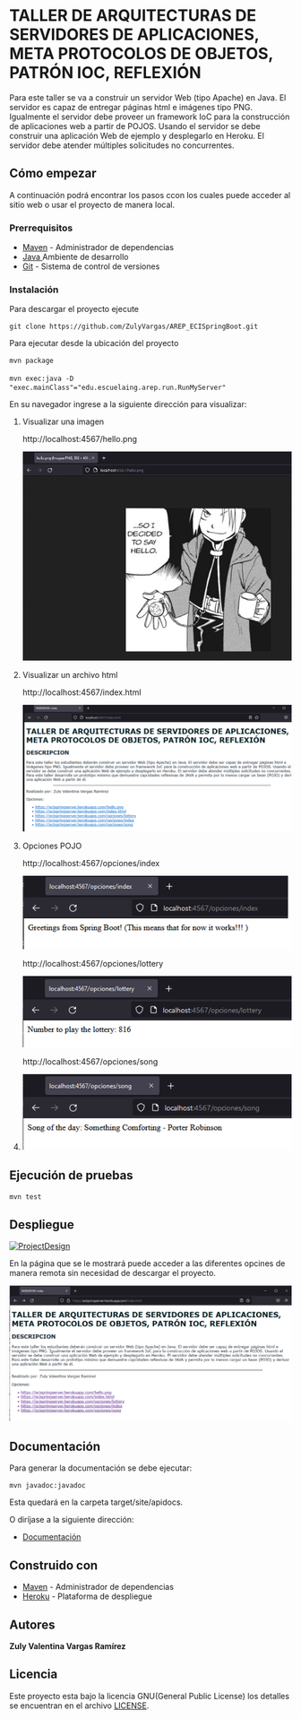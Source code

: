 # TALLER DE ARQUITECTURAS DE SERVIDORES DE APLICACIONES, META PROTOCOLOS DE OBJETOS, PATRÓN IOC, REFLEXIÓN

Para este taller se va a construir un servidor Web (tipo Apache) en Java. El servidor es capaz de entregar páginas html e imágenes tipo PNG. Igualmente el servidor debe proveer un framework IoC para la construcción de aplicaciones web a partir de POJOS. Usando el servidor se debe construir una aplicación Web de ejemplo y desplegarlo en Heroku. 
El servidor debe atender múltiples solicitudes no concurrentes.

## Cómo empezar

A continuación podrá encontrar los pasos ccon los cuales puede acceder al sitio web o usar el proyecto de manera local.

### Prerrequisitos


* [Maven](https://maven.apache.org/) - Administrador de dependencias
* [Java ](https://www.oracle.com/co/java/technologies/javase/javase-jdk8-downloads.html)       Ambiente de desarrollo
* [Git](https://git-scm.com/) - Sistema de control de versiones

### Instalación


Para descargar el proyecto ejecute 

    git clone https://github.com/ZulyVargas/AREP_ECISpringBoot.git

Para ejecutar desde la ubicación del proyecto 

    mvn package 

    mvn exec:java -D "exec.mainClass"="edu.escuelaing.arep.run.RunMyServer"
   


En su navegador ingrese a la siguiente dirección para visualizar: 

1. Visualizar una imagen
    
    http://localhost:4567/hello.png

   ![](img/imagen.png)

2. Visualizar un archivo html

   http://localhost:4567/index.html

   ![](img/index.png)

3. Opciones POJO

   http://localhost:4567/opciones/index

   ![](img/ind.png)

   http://localhost:4567/opciones/lottery

   ![](img/loteria.png)

   http://localhost:4567/opciones/song
4. 
   ![](img/song.png)


## Ejecución de  pruebas

    mvn test

## Despliegue

[![ProjectDesign](https://www.herokucdn.com/deploy/button.png)](https://ecispringserver.herokuapp.com/index.html)

En la página que se le mostrará puede acceder a las diferentes opcines de manera remota sin necesidad de descargar el proyecto.

![](img/heroku.png)

## Documentación
Para generar la documentación se debe ejecutar:

    mvn javadoc:javadoc

Esta quedará en la carpeta target/site/apidocs.

O diríjase a la siguiente dirección: 

* [Documentación](https://github.com/ZulyVargas/AREP_ECISpringBoot/tree/master/javadoc)

## Construido con 

* [Maven](https://maven.apache.org/) - Administrador de dependencias
* [Heroku](https://heroku.com) - Plataforma de despliegue


## Autores

**Zuly Valentina Vargas Ramírez** 


## Licencia

Este proyecto esta bajo la licencia GNU(General Public License) los detalles se encuentran en el archivo [LICENSE](LICENSE.txt).
